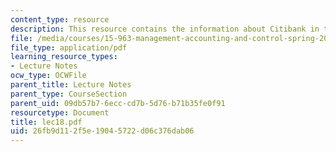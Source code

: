```yaml
---
content_type: resource
description: This resource contains the information about Citibank in this course.
file: /media/courses/15-963-management-accounting-and-control-spring-2007/26fb9d112f5e19045722d06c376dab06_lec18.pdf
file_type: application/pdf
learning_resource_types:
- Lecture Notes
ocw_type: OCWFile
parent_title: Lecture Notes
parent_type: CourseSection
parent_uid: 09db57b7-6ecc-cd7b-5d76-b71b35fe0f91
resourcetype: Document
title: lec18.pdf
uid: 26fb9d11-2f5e-1904-5722-d06c376dab06
---
```

